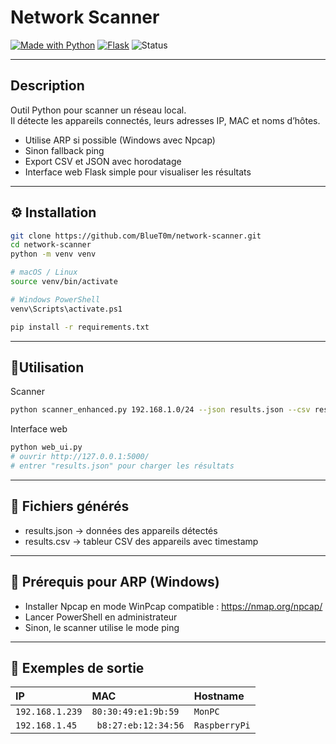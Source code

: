 # Network Scanner
[![Made with Python](https://img.shields.io/badge/Made%20with-Python-blue?logo=python)](https://www.python.org/)
[![Flask](https://img.shields.io/badge/Framework-Flask-lightgrey?logo=flask)](https://flask.palletsprojects.com/)
![Status](https://img.shields.io/badge/Status-Active-success)

---

## Description
Outil Python pour scanner un réseau local.  
Il détecte les appareils connectés, leurs adresses IP, MAC et noms d’hôtes.  
- Utilise ARP si possible (Windows avec Npcap)  
- Sinon fallback ping  
- Export CSV et JSON avec horodatage  
- Interface web Flask simple pour visualiser les résultats

---

## ⚙️ Installation

```bash
git clone https://github.com/BlueT0m/network-scanner.git
cd network-scanner
python -m venv venv

# macOS / Linux
source venv/bin/activate

# Windows PowerShell
venv\Scripts\activate.ps1

pip install -r requirements.txt
```

---
## 🚀Utilisation

Scanner
```bash
python scanner_enhanced.py 192.168.1.0/24 --json results.json --csv results.csv
````

Interface web
```bash
python web_ui.py
# ouvrir http://127.0.0.1:5000/
# entrer "results.json" pour charger les résultats
```

---

## 💾 Fichiers générés

- results.json → données des appareils détectés
- results.csv → tableur CSV des appareils avec timestamp

---

## 🔧 Prérequis pour ARP (Windows)

- Installer Npcap en mode WinPcap compatible : https://nmap.org/npcap/
- Lancer PowerShell en administrateur
- Sinon, le scanner utilise le mode ping

---

## 📌 Exemples de sortie

| IP              | MAC                  | Hostname      |
| :-------------- | :------------------- | :------------ |
| `192.168.1.239` | `80:30:49:e1:9b:59`  | `MonPC`       |
| `192.168.1.45`  | ` b8:27:eb:12:34:56` | `RaspberryPi` |
